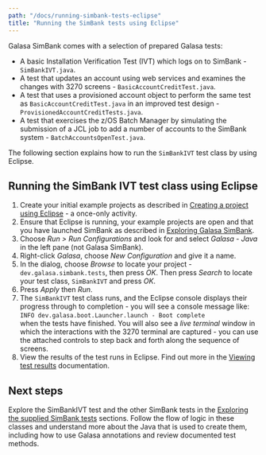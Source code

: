 ```yaml
---
path: "/docs/running-simbank-tests-eclipse"
title: "Running the SimBank tests using Eclipse"
---
```


Galasa SimBank comes with a selection of prepared Galasa tests:

- A basic Installation Verification Test (IVT) which logs on to SimBank  - `SimBankIVT.java`.
- A test that updates an account using web services and examines the changes with 3270 screens - `BasicAccountCreditTest.java`.
- A test that uses a provisioned account object to perform the same test as `BasicAccountCreditTest.java` in an improved test design - `ProvisionedAccountCreditTests.java`.
- A test that exercises the z/OS Batch Manager by simulating the submission of a JCL job to add a number of accounts to the SimBank system - `BatchAccountsOpenTest.java`.

The following section explains how to run the `SimBankIVT` test class by using Eclipse. 


## Running the SimBank IVT test class using Eclipse

1. Create your initial example projects as described in <a href="/docs/running-simbank-tests/setting-up-galasa-project-eclipse" target="_blank">Creating a project using Eclipse</a> - a once-only activity.
1. Ensure that Eclipse is running, your example projects are open and that you have launched SimBank as described in <a href="/docs/getting-started/simbank" target="_blank">Exploring Galasa SimBank</a>.
1. Choose _Run > Run Configurations_ and look for and select _Galasa - Java_ in the left pane (not Galasa SimBank).
1. Right-click _Galasa_, choose _New Configuration_ and give it a name.
1. In the dialog, choose _Browse_ to locate your project - `dev.galasa.simbank.tests`, then press _OK_. Then press _Search_ to locate your test class, `SimBankIVT` and press _OK_.
1. Press _Apply_ then _Run_.
1. The `SimBankIVT` test class runs, and the Eclipse console displays their progress through to completion - you will see a console message like: <br/>
   `INFO dev.galasa.boot.Launcher.launch - Boot complete`
   <br/>
   when the tests have finished. You will also see a _live terminal_ window in which the interactions with the 3270 terminal are captured - you can use the attached controls to step back and forth along the sequence of screens.
1. View the results of the test runs in Eclipse. Find out more in the [Viewing test results](/docs/running-simbank-tests/viewing-test-results) documentation. 


## Next steps

Explore the SimBankIVT test and the other SimBank tests in the [Exploring the supplied SimBank tests](exploring-simbank-tests) sections. Follow the flow of logic in these classes and understand more about the Java that is used to create them, including how to use Galasa annotations and review documented test methods.